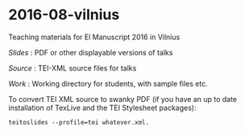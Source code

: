 # 2016-08-vilnius
Teaching materials for El Manuscript 2016 in Vilnius

*Slides* : PDF or other displayable versions of talks

*Source* : TEI-XML source files for talks

*Work* : Working directory for students, with sample files etc.

To convert TEI XML source to swanky PDF (if you have an up to date installation of TexLive and the TEI Stylesheet packages):

 `teitoslides --profile=tei whatever.xml. `

